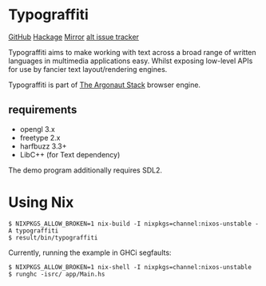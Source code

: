 # Typograffiti
[GitHub](https://github.com/schell/typograffiti/) [Hackage](https://hackage.haskell.org/package/typograffiti) [Mirror](https://git.argonaut-constellation.org/~alcinnz/typograffiti) [alt issue tracker](https://todo.argonaut-constellation.org/~alcinnz/typograffiti)

Typograffiti aims to make working with text across a broad range of written languages in multimedia applications easy. Whilst exposing low-level APIs for use by fancier text layout/rendering engines.

Typograffiti is part of [The Argonaut Stack](https://argonaut-constellation.org/) browser engine.

## requirements
* opengl 3.x
* freetype 2.x
* harfbuzz 3.3+
* LibC++ (for Text dependency)

The demo program additionally requires SDL2.

# Using Nix

```
$ NIXPKGS_ALLOW_BROKEN=1 nix-build -I nixpkgs=channel:nixos-unstable -A typograffiti
$ result/bin/typograffiti
```

Currently, running the example in GHCi segfaults:

```
$ NIXPKGS_ALLOW_BROKEN=1 nix-shell -I nixpkgs=channel:nixos-unstable
$ runghc -isrc/ app/Main.hs
```

